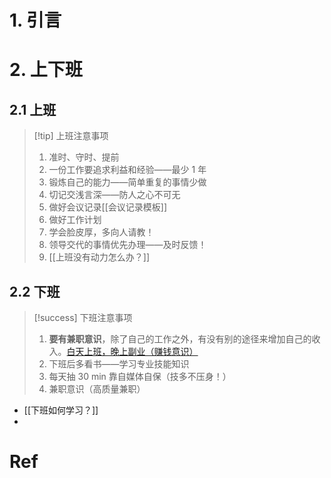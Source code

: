 # 1. 引言 


# 2. 上下班 
## 2.1 上班 
> [!tip] 上班注意事项
> 1. 准时、守时、提前
> 2. 一份工作要追求利益和经验——最少 1 年
> 3. 锻炼自己的能力——简单重复的事情少做
> 4. 切记交浅言深——防人之心不可无
> 5. 做好会议记录[[会议记录模板]]
> 6. 做好工作计划
> 7. 学会脸皮厚，多向人请教！
> 8. 领导交代的事情优先办理——及时反馈！
> 9. [[上班没有动力怎么办？]]
## 2.2 下班 
> [!success] 下班注意事项
> 1. **要有兼职意识**，除了自己的工作之外，有没有别的途径来增加自己的收入。[白天上班，晚上副业（赚钱意识）](https://mp.weixin.qq.com/s/Z-mP3OcAK38agrYeOPW8mg) 
> 2. 下班后多看书——学习专业技能知识
> 3. 每天抽 30 min 靠自媒体自保（技多不压身！）
> 4. 兼职意识（高质量兼职）

- [[下班如何学习？]]
- 
# Ref 

